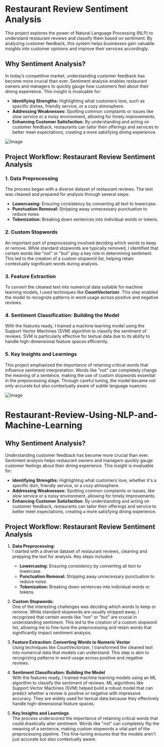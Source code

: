 # Restaurant Review Sentiment Analysis

This project explores the power of Natural Language Processing (NLP) to understand restaurant reviews and classify them based on sentiment. By analyzing customer feedback, this system helps businesses gain valuable insights into customer opinions and improve their services accordingly.

## Why Sentiment Analysis?

In today’s competitive market, understanding customer feedback has become more crucial than ever. Sentiment analysis enables restaurant owners and managers to quickly gauge how customers feel about their dining experience. This insight is invaluable for:

- **Identifying Strengths:** Highlighting what customers love, such as specific dishes, friendly service, or a cozy atmosphere.
- **Addressing Weaknesses:** Spotting common complaints or issues like slow service or a noisy environment, allowing for timely improvements.
- **Enhancing Customer Satisfaction:** By understanding and acting on customer feedback, restaurants can tailor their offerings and services to better meet expectations, creating a more satisfying dining experience.


![Image](https://github.com/user-attachments/assets/873d2b6c-28d4-478a-9805-605f8c807893)


## Project Workflow: Restaurant Review Sentiment Analysis

### 1. Data Preprocessing

The process began with a diverse dataset of restaurant reviews. The text was cleaned and prepared for analysis through several steps:

- **Lowercasing:** Ensuring consistency by converting all text to lowercase.
- **Punctuation Removal:** Stripping away unnecessary punctuation to reduce noise.
- **Tokenization:** Breaking down sentences into individual words or tokens.

### 2. Custom Stopwords

An important part of preprocessing involved deciding which words to keep or remove. While standard stopwords are typically removed, I identified that certain words like "not" or "but" play a key role in determining sentiment. This led to the creation of a custom stopword list, helping retain contextually significant words during analysis.

### 3. Feature Extraction

To convert the cleaned text into numerical data suitable for machine learning models, I used techniques like **CountVectorizer**. This step enabled the model to recognize patterns in word usage across positive and negative reviews.

### 4. Sentiment Classification: Building the Model

With the features ready, I trained a machine learning model using the Support Vector Machines (SVM) algorithm to classify the sentiment of reviews. SVM is particularly effective for textual data due to its ability to handle high-dimensional feature spaces efficiently.

### 5. Key Insights and Learnings

This project emphasized the importance of retaining critical words that influence sentiment interpretation. Words like "not" can completely change the meaning of a sentence, making the use of custom stopwords essential in the preprocessing stage. Through careful tuning, the model became not only accurate but also contextually aware of subtle language nuances.

![Image](https://github.com/user-attachments/assets/31144d15-c174-41b6-8f91-b014cc8c2b9d)








# Restaurant-Review-Using-NLP-and-Machine-Learning

## Why Sentiment Analysis?

Understanding customer feedback has become more crucial than ever. Sentiment analysis helps restaurant owners and managers quickly gauge customer feelings about their dining experience. This insight is invaluable for:

- **Identifying Strengths:** Highlighting what customers love, whether it's a specific dish, friendly service, or a cozy atmosphere.
- **Addressing Weaknesses:** Spotting common complaints or issues, like slow service or a noisy environment, allowing for timely improvements.
- **Enhancing Customer Satisfaction:** By understanding and acting on customer feedback, restaurants can tailor their offerings and service to better meet expectations, creating a more satisfying dining experience.

## Project Workflow: Restaurant Review Sentiment Analysis

1. **Data Preprocessing:**  
   I started with a diverse dataset of restaurant reviews, cleaning and prepping the text for analysis. Key steps included:
   - **Lowercasing:** Ensuring consistency by converting all text to lowercase.
   - **Punctuation Removal:** Stripping away unnecessary punctuation to reduce noise.
   - **Tokenization:** Breaking down sentences into individual words or tokens.

2. **Custom Stopwords:**  
   One of the interesting challenges was deciding which words to keep or remove. While standard stopwords are usually stripped away, I recognized that certain words like "not" or "but" are crucial in understanding sentiment. This led to the creation of a custom stopword list, allowing me to fine-tune the preprocessing and retain words that significantly impact sentiment analysis.

3. **Feature Extraction: Converting Words to Numeric Vector**  
   Using techniques like CountVectorizer, I transformed the cleaned text into numerical data that models can understand. This step is akin to recognizing patterns in word usage across positive and negative reviews.

4. **Sentiment Classification: Building the Model**  
   With the features ready, I trained machine learning models using an ML algorithm to classify the sentiment of reviews. ML algorithms like Support Vector Machines (SVM) helped build a robust model that can predict whether a review is positive or negative with impressive accuracy. They are widely used for textual data because they effectively handle high-dimensional feature spaces.

5. **Key Insights and Learnings**  
   The process underscored the importance of retaining critical words that could drastically alter sentiment. Words like "not" can completely flip the meaning of a sentence, making custom stopwords a vital part of the preprocessing pipeline. This fine-tuning ensures that the models aren't just accurate but also contextually aware.
